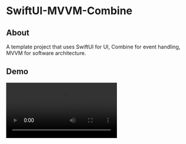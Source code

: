 # SwiftUI-MVVM-Combine
## About
A template project that uses SwiftUI for UI, Combine for event handling, MVVM for software architecture.
## Demo
![](Demo/Demo.mp4)
